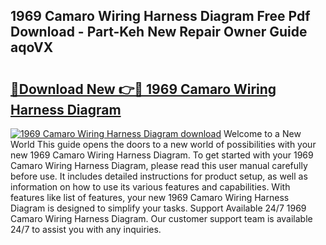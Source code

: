## 1969 Camaro Wiring Harness Diagram Free Pdf Download - Part-Keh New Repair Owner Guide aqoVX

# <h2><a href="http://dfsdd9s.blite.top/?on=1969+Camaro+Wiring+Harness+Diagram">🔗Download New 👉🔴 1969 Camaro Wiring Harness Diagram</a></h2>

[![1969 Camaro Wiring Harness Diagram download](https://i.imgur.com/lujVjoI.png)](http://dfsdd9s.blite.top/?on=1969+Camaro+Wiring+Harness+Diagram)
Welcome to a New World This guide opens the doors to a new world of possibilities with your new 1969 Camaro Wiring Harness Diagram. To get started with your 1969 Camaro Wiring Harness Diagram, please read this user manual carefully before use. It includes detailed instructions for product setup, as well as information on how to use its various features and capabilities. With features like list of features, your new 1969 Camaro Wiring Harness Diagram is designed to simplify your tasks. Support Available 24/7 1969 Camaro Wiring Harness Diagram. Our customer support team is available 24/7 to assist you with any inquiries.
